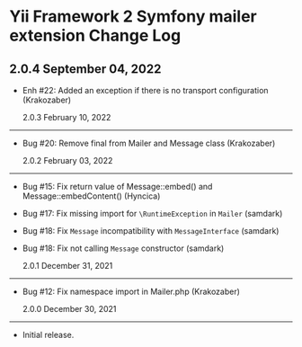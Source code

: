 # Yii Framework 2 Symfony mailer extension Change Log

## 2.0.4 September 04, 2022

- Enh #22: Added an exception if there is no transport configuration (Krakozaber)

  2.0.3 February 10, 2022

---

- Bug #20: Remove final from Mailer and Message class (Krakozaber)

  2.0.2 February 03, 2022

---

- Bug #15: Fix return value of Message::embed() and Message::embedContent() (Hyncica)
- Bug #17: Fix missing import for `\RuntimeException` in `Mailer` (samdark)
- Bug #18: Fix `Message` incompatibility with `MessageInterface` (samdark)
- Bug #18: Fix not calling `Message` constructor (samdark)

  2.0.1 December 31, 2021

---

- Bug #12: Fix namespace import in Mailer.php (Krakozaber)

  2.0.0 December 30, 2021

---

- Initial release.
